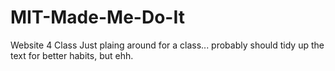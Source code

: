 # MIT-Made-Me-Do-It
Website 4 Class
Just plaing around for a class... probably should tidy up the text for better habits, but ehh.
